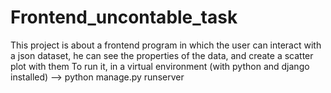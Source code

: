 # Frontend_uncontable_task
This project is about a frontend program in which the user can interact with a json dataset, he can see the properties of the data, and create a scatter plot with them
To run it, in a virtual environment (with python and django installed) --> python manage.py runserver 
